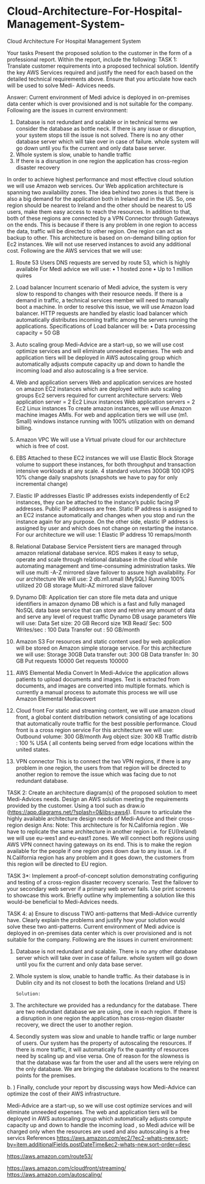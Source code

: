 # Cloud-Architecture-For-Hospital-Management-System-
Cloud Architecture For Hospital Management System 

Your tasks
Present the proposed solution to the customer in the form of a professional report. Within the report, include the following:
TASK 1: Translate customer requirements into a proposed technical solution. Identify the key AWS Services required and justify the need for each based on the detailed technical requirements above. Ensure that you articulate how each will be used to solve Medi- Advices needs.

Answer: Current environment of Medi advice is deployed in on-premises data center which is over provisioned and is not suitable for the company. Following are the issues in current environment:
1.	Database is not redundant and scalable or in technical terms we consider the database as bottle neck. If there is any issue or disruption, your system stops till the issue is not solved. There is no any other database server which will take over in case of failure. whole system will go down until you fix the current and only data base server.
2.	Whole system is slow, unable to handle traffic 
3.	If there is a disruption in one region the application has cross-region disaster recovery

In order to achieve highest performance and most effective cloud solution we will use Amazon web services. Our Web application architecture is spanning two availability zones. The idea behind two zones is that there is also a big demand for the application both in Ireland and in the US. So, one region should be nearest to Ireland and the other should be nearest to US users, make them easy access to reach the resources. In addition to that, both of these regions are connected by a VPN Connector through Gateways on the ends. This is because if there is any problem in one region to access the data, traffic will be directed to other region. One region can act as backup to other.
 This architecture is based on on-demand billing option for Ec2 instances. We will not use reserved instances to avoid any additional cost. Following are the AWS services that we will use:
1.	Route 53
Users DNS requests are served by route 53, which is highly available
For Medi advice we will use:
•	1 hosted zone
•	Up to 1 million quires

2.	Load balancer
Incurrent scenario of Medi advice, the system is very slow to respond to changes with their resource needs. If there is a demand in traffic, a technical services member will need to manually boot a machine. In order to resolve this issue, we will use Amazon load balancer. HTTP requests are handled by elastic load balancer which automatically distributes incoming traffic among the servers running the applications.
Specifications of Load balancer will be:
•	Data processing capacity = 50 GB

3.	Auto scaling group
Medi-Advice are a start-up, so we will use cost optimize services and will eliminate unneeded expenses. The web and application tiers will be deployed in AWS autoscaling group which automatically adjusts compute capacity up and down to handle the incoming load and also autoscaling is a free service.

4.	Web and application servers
Web and application services are hosted on amazon EC2 instances which are deployed within auto scaling groups
Ec2 servers required for current architecture servers:
Web application server = 2 Ec2 Linux instances
Web application servers = 2 Ec2 Linux instances
To create amazon instances, we will use Amazon machine images AMIs. For web and application tiers we will use (m1. Small) windows instance running with 100% utilization with on demand billing. 

5.	Amazon VPC 
We will use a Virtual private cloud for our architecture which is free of cost. 

6.	EBS
Attached to these EC2 instances we will use Elastic Block Storage volume to support these instances, for both throughput and transaction intensive workloads at any scale.
4 standard volumes
300GB
100 IOPS
10% change daily snapshots (snapshots we have to pay for only incremental change)

7.	Elastic IP addresses
Elastic IP addresses exists independently of Ec2 instances, they can be attached to the instance’s public facing IP addresses. Public IP addresses are free. Static IP address is assigned to an EC2 instance automatically and changes when you stop and run the instance again for any purpose. On the other side, elastic IP address is assigned by user and which does not change on restarting the instance.
For our architecture we will use:
1 Elastic IP address
10 remaps/month

8.	Relational Database Service
Persistent tiers are managed through amazon relational database service. RDS makes it easy to setup, operate and scale through relational database in the cloud while automating management and time-consuming administration tasks. We will use multi -A-Z mirrored slave failover to assure high availability.
For our architecture We will use:
2 db.m1.small (MySQL)
Running 100% utilized
20 GB storage
Multi-AZ mirrored slave failover

9.	Dynamo DB:
Application tier can store file meta data and unique identifiers in amazon dynamo DB which is a fast and fully managed NoSQL data base service that can store and retrive any amount of data and serve any level of request traffic
Dynamo DB usage parameters We will use:
Data Set size: 20 GB
Record size 1KB
Read/ Sec: 500
Writes/sec : 100
Data Transfer out : 50 GB/month

10.	Amazon S3
For resources and static content used by web application will be stored on Amazon simple storage service.
For this architecture we will use:
Storage 30GB
Data transfer out: 300 GB
Data transfer In: 30 GB
Put requests 10000
Get requests 100000

11.	AWS Elemental Media Convert
In Medi-Advice the application allows patients to upload documents and images. Text is extracted from documents, and images are converted into multiple formats. which is currently a manual process to automate this process we will use Amazon Elemental Mediacovert

12.	Cloud front
For static and streaming content, we will use amazon cloud front, a global content distribution network consisting of age locations that automatically route traffic for the best possible performance. Cloud front is a cross region service
For this architecture we will use:
Outbound volume: 300 GB/month
Avg object size: 300 KB
Traffic distrib : 100 % USA ( all contents being served from edge locations within the united states.

13.	VPN connector
This is to connect the two VPN regions, if there is any problem in one region, the users from that region will be directed to another region to remove the issue which was facing due to not redundant database.




TASK 2: Create an architecture diagram(s) of the proposed solution to meet Medi-Advices needs. Design an AWS solution meeting the requirements provided by the customer. Using a tool such as draw.io (https://app.diagrams.net/?splash=0&libs=aws4). Ensure to articulate the highly available architecture design needs of Medi-Advice and their cross- region design
Ans:
Note: This architecture is for N.California region . We have to replicate the same architecture in another region i.e.  for EU(Ireland) we will use eu-wes1 and eu-east1 zones. We will connect both regions using AWS VPN connect having gateways on its end. This is to make the region available for the people if one region goes down due to any issue. i.e. if N.California region has any problem and it goes down, the customers from this region will be directed to EU region.

 






TASK 3*: Implement a proof-of-concept solution demonstrating configuring and testing of a cross-region disaster recovery scenario. Test the failover to your secondary web server if a primary web server fails. Use print screens to showcase this work. Briefly outline why implementing a solution like this would-be beneficial to Medi-Advices needs.

 


TASK 4: a) Ensure to discuss TWO anti-patterns that Medi-Advice currently have. Clearly explain the problems and justify how your solution would solve these two anti-patterns.
Current environment of Medi advice is deployed in on-premises data center which is over provisioned and is not suitable for the company. Following are the issues in current environment:
1.	Database is not redundant and scalable. There is no any other database server which will take over in case of failure. whole system will go down until you fix the current and only data base server.
2.	Whole system is slow, unable to handle traffic. As their database is in Dublin city and its not closest to both the locations (Ireland and US)


        Solution:
1.	The architecture we provided has a redundancy for the database. There are two redundant database we are using, one in each region. If there is a disruption in one region the application has cross-region disaster recovery, we direct the user to another region.
2.	Secondly system was slow and unable to handle traffic or large number of users. Our system has the property of autoscaling the resources. If there is more traffic, it will automatically fix the quantity of resources need by scaling up and vise versa. One of reason for the slowness is that the database was far from the user and all the users were relying on the only database. We are bringing the database locations to the nearest points for the premises.

b. ) Finally, conclude your report by discussing ways how Medi-Advice can optimize the cost of their AWS infrastructure.

Medi-Advice are a start-up, so we will use cost optimize services and will eliminate unneeded expenses. The web and application tiers will be deployed in AWS autoscaling group which automatically adjusts compute capacity up and down to handle the incoming load , so Medi advice will be charged only when the resources are used and also autoscaling is a free servics 
References
https://aws.amazon.com/ec2/?ec2-whats-new.sort-by=item.additionalFields.postDateTime&ec2-whats-new.sort-order=desc

https://aws.amazon.com/route53/

https://aws.amazon.com/cloudfront/streaming/
https://aws.amazon.com/autoscaling/

